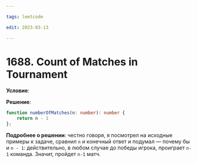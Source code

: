 ```yaml
---

tags: leetcode

edit: 2023-03-13

---
```


# 1688. Count of Matches in Tournament

**Условие**: 

**Решение**:
```typescript
function numberOfMatches(n: number): number {
    return n - 1 
};
```

**Подробнее о решении**: честно говоря, я посмотрел на исходные примеры к задаче, сравнил `n` и конечный ответ и подумал — почему бы и `n - 1`: действительно, в любом случае до победы игрока, проиграет `n-1` команда. Значит, пройдет `n-1` матч.
